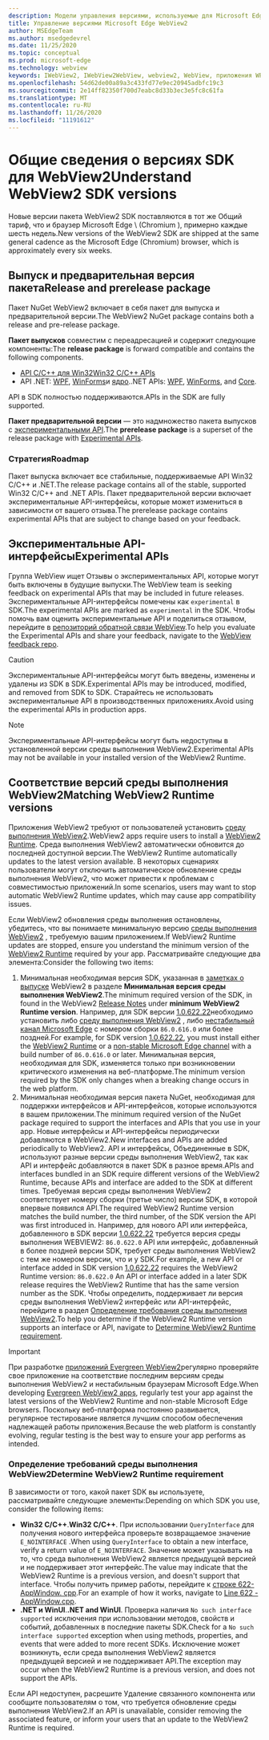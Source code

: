 ```yaml
---
description: Модели управления версиями, используемые для Microsoft Edge WebView2
title: Управление версиями Microsoft Edge WebView2
author: MSEdgeTeam
ms.author: msedgedevrel
ms.date: 11/25/2020
ms.topic: conceptual
ms.prod: microsoft-edge
ms.technology: webview
keywords: IWebView2, IWebView2WebView, webview2, WebView, приложения WPF, WPF, EDGE, ICoreWebView2, ICoreWebView2Host, элемент управления "браузер", HTML Edge
ms.openlocfilehash: 54d62de00a89a3c433fd77e9ec20945adbfc19c3
ms.sourcegitcommit: 2e14ff82350f700d7eabc8d33b3ec3e5fc8c61fa
ms.translationtype: MT
ms.contentlocale: ru-RU
ms.lasthandoff: 11/26/2020
ms.locfileid: "11191612"
---
```

# <span data-ttu-id="d6a60-104">Общие сведения о версиях SDK для WebView2</span><span class="sxs-lookup"><span data-stu-id="d6a60-104">Understand WebView2 SDK versions</span></span>  

<span data-ttu-id="d6a60-105">Новые версии пакета WebView2 SDK поставляются в тот же Общий тариф, что и браузер Microsoft Edge \ (Chromium \), примерно каждые шесть недель.</span><span class="sxs-lookup"><span data-stu-id="d6a60-105">New versions of the WebView2 SDK are shipped at the same general cadence as the Microsoft Edge \(Chromium\) browser, which is approximately every six weeks.</span></span>  

## <span data-ttu-id="d6a60-106">Выпуск и предварительная версия пакета</span><span class="sxs-lookup"><span data-stu-id="d6a60-106">Release and prerelease package</span></span>  

<span data-ttu-id="d6a60-107">Пакет NuGet WebView2 включает в себя пакет для выпуска и предварительной версии.</span><span class="sxs-lookup"><span data-stu-id="d6a60-107">The WebView2 NuGet package contains both a release and pre-release package.</span></span>  

<span data-ttu-id="d6a60-108">**Пакет выпусков** совместим с переадресацией и содержит следующие компоненты:</span><span class="sxs-lookup"><span data-stu-id="d6a60-108">The **release package** is forward compatible and contains the following components.</span></span>  

*   [<span data-ttu-id="d6a60-109">API C/C++ для Win32</span><span class="sxs-lookup"><span data-stu-id="d6a60-109">Win32 C/C++ APIs</span></span>][ReferenceWin32]
*   <span data-ttu-id="d6a60-110">API .NET:  [WPF][DotnetMicrosoftWebWebview2WpfNamespace], [WinForms][DotnetMicrosoftWebWebview2WinformsNamespace]и [ядро][DotnetMicrosoftWebWebview2CoreNamespace].</span><span class="sxs-lookup"><span data-stu-id="d6a60-110">.NET APIs:  [WPF][DotnetMicrosoftWebWebview2WpfNamespace], [WinForms][DotnetMicrosoftWebWebview2WinformsNamespace], and [Core][DotnetMicrosoftWebWebview2CoreNamespace].</span></span>  
    
<span data-ttu-id="d6a60-111">API в SDK полностью поддерживаются.</span><span class="sxs-lookup"><span data-stu-id="d6a60-111">APIs in the SDK are fully supported.</span></span>  

<span data-ttu-id="d6a60-112">**Пакет предварительной версии** — это надмножество пакета выпусков с [экспериментальными API](#experimental-apis).</span><span class="sxs-lookup"><span data-stu-id="d6a60-112">The **prerelease package** is a superset of the release package with [Experimental APIs](#experimental-apis).</span></span>  

### <span data-ttu-id="d6a60-113">Стратегия</span><span class="sxs-lookup"><span data-stu-id="d6a60-113">Roadmap</span></span>  

<span data-ttu-id="d6a60-114">Пакет выпуска включает все стабильные, поддерживаемые API Win32 C/C++ и .NET.</span><span class="sxs-lookup"><span data-stu-id="d6a60-114">The release package contains all of the stable, supported Win32 C/C++ and .NET APIs.</span></span>  <span data-ttu-id="d6a60-115">Пакет предварительной версии включает экспериментальные API-интерфейсы, которые может измениться в зависимости от вашего отзыва.</span><span class="sxs-lookup"><span data-stu-id="d6a60-115">The prerelease package contains experimental APIs that are subject to change based on your feedback.</span></span>  

## <span data-ttu-id="d6a60-116">Экспериментальные API-интерфейсы</span><span class="sxs-lookup"><span data-stu-id="d6a60-116">Experimental APIs</span></span>  

<span data-ttu-id="d6a60-117">Группа WebView ищет Отзывы о экспериментальных API, которые могут быть включены в будущие выпуски.</span><span class="sxs-lookup"><span data-stu-id="d6a60-117">The WebView team is seeking feedback on experimental APIs that may be included in future releases.</span></span>  <span data-ttu-id="d6a60-118">Экспериментальные API-интерфейсы помечены как `experimental` в SDK.</span><span class="sxs-lookup"><span data-stu-id="d6a60-118">The experimental APIs are marked as `experimental` in the SDK.</span></span>  <span data-ttu-id="d6a60-119">Чтобы помочь вам оценить экспериментальные API и поделиться отзывом, перейдите в [репозиторий обратной связи WebView][GithubMicrosoftedgeWebviewfeedback].</span><span class="sxs-lookup"><span data-stu-id="d6a60-119">To help you evaluate the Experimental APIs and share your feedback, navigate to the [WebView feedback repo][GithubMicrosoftedgeWebviewfeedback].</span></span>  

> [!CAUTION]
> <span data-ttu-id="d6a60-120">Экспериментальные API-интерфейсы могут быть введены, изменены и удалены из SDK в SDK.</span><span class="sxs-lookup"><span data-stu-id="d6a60-120">Experimental APIs may be introduced, modified, and removed from SDK to SDK.</span></span>  <span data-ttu-id="d6a60-121">Старайтесь не использовать экспериментальные API в производственных приложениях.</span><span class="sxs-lookup"><span data-stu-id="d6a60-121">Avoid using the experimental APIs in production apps.</span></span>  

> [!NOTE]
> <span data-ttu-id="d6a60-122">Экспериментальные API-интерфейсы могут быть недоступны в установленной версии среды выполнения WebView2.</span><span class="sxs-lookup"><span data-stu-id="d6a60-122">Experimental APIs may not be available in your installed version of the WebView2 Runtime.</span></span>  

## <span data-ttu-id="d6a60-123">Соответствие версий среды выполнения WebView2</span><span class="sxs-lookup"><span data-stu-id="d6a60-123">Matching WebView2 Runtime versions</span></span>  
<span data-ttu-id="d6a60-124">Приложения WebView2 требуют от пользователей установить [среду выполнения WebView2][MicrosoftDeveloperEdgeWebview2].</span><span class="sxs-lookup"><span data-stu-id="d6a60-124">WebView2 apps require users to install a [WebView2 Runtime][MicrosoftDeveloperEdgeWebview2].</span></span>  <span data-ttu-id="d6a60-125">Среда выполнения WebView2 автоматически обновится до последней доступной версии.</span><span class="sxs-lookup"><span data-stu-id="d6a60-125">The WebView2 Runtime automatically updates to the latest version available.</span></span>  <span data-ttu-id="d6a60-126">В некоторых сценариях пользователи могут отключить автоматическое обновление среды выполнения WebView2, что может привести к проблемам с совместимостью приложений.</span><span class="sxs-lookup"><span data-stu-id="d6a60-126">In some scenarios, users may want to stop automatic WebView2 Runtime updates, which may cause app compatibility issues.</span></span>  

<span data-ttu-id="d6a60-127">Если WebView2 обновления среды выполнения остановлены, убедитесь, что вы понимаете минимальную версию [среды выполнения WebView2][MicrosoftDeveloperEdgeWebview2] , требуемую вашим приложением.</span><span class="sxs-lookup"><span data-stu-id="d6a60-127">If WebView2 Runtime updates are stopped, ensure you understand the minimum version of the [WebView2 Runtime][MicrosoftDeveloperEdgeWebview2] required by your app.</span></span>  <span data-ttu-id="d6a60-128">Рассматривайте следующие два элемента:</span><span class="sxs-lookup"><span data-stu-id="d6a60-128">Consider the following two items:</span></span>  

1.  <span data-ttu-id="d6a60-129">Минимальная необходимая версия SDK, указанная в [заметках о выпуске][Webview2Releasenotes] WebView2 в разделе **Минимальная версия среды выполнения WebView2**.</span><span class="sxs-lookup"><span data-stu-id="d6a60-129">The minimum required version of the SDK, in found in the WebView2 [Release Notes][Webview2Releasenotes] under **minimum WebView2 Runtime version**.</span></span>  <span data-ttu-id="d6a60-130">Например, для SDK версии [1.0.622.22][Webview2Releasenotes1062222]необходимо установить либо [среду выполнения WebView2][MicrosoftDeveloperEdgeWebview2] , либо [нестабильный канал Microsoft Edge][MicrosoftedgeinsiderDownload] с номером сборки `86.0.616.0` или более поздней.</span><span class="sxs-lookup"><span data-stu-id="d6a60-130">For example, for SDK version [1.0.622.22][Webview2Releasenotes1062222], you must install either the [WebView2 Runtime][MicrosoftDeveloperEdgeWebview2] or a [non-stable Microsoft Edge channel][MicrosoftedgeinsiderDownload] with a build number of `86.0.616.0` or later.</span></span>  <span data-ttu-id="d6a60-131">Минимальная версия, необходимая для SDK, изменяется только при возникновении критического изменения на веб-платформе.</span><span class="sxs-lookup"><span data-stu-id="d6a60-131">The minimum version required by the SDK only changes when a breaking change occurs in the web platform.</span></span>  
1.  <span data-ttu-id="d6a60-132">Минимальная необходимая версия пакета NuGet, необходимая для поддержки интерфейсов и API-интерфейсов, которые используются в вашем приложении.</span><span class="sxs-lookup"><span data-stu-id="d6a60-132">The minimum required version of the NuGet package required to support the interfaces and APIs that you use in your app.</span></span>  <span data-ttu-id="d6a60-133">Новые интерфейсы и API-интерфейсы периодически добавляются в WebView2.</span><span class="sxs-lookup"><span data-stu-id="d6a60-133">New interfaces and APIs are added periodically to WebView2.</span></span>  <span data-ttu-id="d6a60-134">API и интерфейсы, Объединенные в SDK, используют разные версии среды выполнения WebView2, так как API и интерфейс добавляются в пакет SDK в разное время.</span><span class="sxs-lookup"><span data-stu-id="d6a60-134">APIs and interfaces bundled in an SDK require different versions of the WebView2 Runtime, because APIs and interface are added to the SDK at different times.</span></span>  <span data-ttu-id="d6a60-135">Требуемая версия среды выполнения WebView2 соответствует номеру сборки (третье число) версии SDK, в которой впервые появился API.</span><span class="sxs-lookup"><span data-stu-id="d6a60-135">The required WebView2 Runtime version matches the build number, the third number, of the SDK version the API was first introduced in.</span></span>  <span data-ttu-id="d6a60-136">Например, для нового API или интерфейса, добавленного в SDK версии [1.0.622.22][Webview2Releasenotes1062222] требуется версия среды выполнения WEBVIEW2:  `86.0.622.0`  API или интерфейс, добавленный в более поздней версии SDK, требует среды выполнения WebView2 с тем же номером версии, что и у SDK.</span><span class="sxs-lookup"><span data-stu-id="d6a60-136">For example, a new API or interface added in SDK version [1.0.622.22][Webview2Releasenotes1062222] requires the WebView2 Runtime version:  `86.0.622.0`  An API or interface added in a later SDK release requires the WebView2 Runtime that has the same version number as the SDK.</span></span>  <span data-ttu-id="d6a60-137">Чтобы определить, поддерживает ли версия среды выполнения WebView2 интерфейс или API-интерфейс, перейдите в раздел [Определение требования среды выполнения WebView2](#determine-webview2-runtime-requirement).</span><span class="sxs-lookup"><span data-stu-id="d6a60-137">To help you determine if the WebView2 Runtime version supports an interface or API, navigate to [Determine WebView2 Runtime requirement](#determine-webview2-runtime-requirement).</span></span>  
    
> [!IMPORTANT]
> <span data-ttu-id="d6a60-138">При разработке [приложений Evergreen WebView2][Webview2ConceptsDistributionEvergreenDistributionMode]регулярно проверяйте свое приложение на соответствие последним версиям среды выполнения WebView2 и нестабильным браузерам Microsoft Edge.</span><span class="sxs-lookup"><span data-stu-id="d6a60-138">When developing [Evergreen WebView2 apps][Webview2ConceptsDistributionEvergreenDistributionMode], regularly test your app against the latest versions of the WebView2 Runtime and non-stable Microsoft Edge browsers.</span></span>  <span data-ttu-id="d6a60-139">Поскольку веб-платформа постоянно развивается, регулярное тестирование является лучшим способом обеспечения надлежащей работы приложения.</span><span class="sxs-lookup"><span data-stu-id="d6a60-139">Because the web platform is constantly evolving, regular testing is the best way to ensure your app performs as intended.</span></span>  

### <span data-ttu-id="d6a60-140">Определение требований среды выполнения WebView2</span><span class="sxs-lookup"><span data-stu-id="d6a60-140">Determine WebView2 Runtime requirement</span></span>  

<span data-ttu-id="d6a60-141">В зависимости от того, какой пакет SDK вы используете, рассматривайте следующие элементы:</span><span class="sxs-lookup"><span data-stu-id="d6a60-141">Depending on which SDK you use, consider the following items:</span></span>  

*   <span data-ttu-id="d6a60-142">**Win32 C/C++**.</span><span class="sxs-lookup"><span data-stu-id="d6a60-142">**Win32 C/C++**.</span></span>  <span data-ttu-id="d6a60-143">При использовании `QueryInterface` для получения нового интерфейса проверьте возвращаемое значение `E_NOINTERFACE` .</span><span class="sxs-lookup"><span data-stu-id="d6a60-143">When using `QueryInterface` to obtain a new interface, verify a return value of `E_NOINTERFACE`.</span></span>  <span data-ttu-id="d6a60-144">Значение может указывать на то, что среда выполнения WebView2 является предыдущей версией и не поддерживает этот интерфейс.</span><span class="sxs-lookup"><span data-stu-id="d6a60-144">The value may indicate that the WebView2 Runtime is a previous version, and doesn't support that interface.</span></span>  <span data-ttu-id="d6a60-145">Чтобы получить пример работы, перейдите к [строке 622-AppWindow. cpp][GithubMicrosoftedgeWebview2samplesSampleappsWebview2apisampleAppwindowCppL622].</span><span class="sxs-lookup"><span data-stu-id="d6a60-145">For an example of how it works, navigate to [Line 622 - AppWindow.cpp][GithubMicrosoftedgeWebview2samplesSampleappsWebview2apisampleAppwindowCppL622].</span></span>  
*   <span data-ttu-id="d6a60-146">**.NET и WinUI**.</span><span class="sxs-lookup"><span data-stu-id="d6a60-146">**.NET and WinUI**.</span></span>  <span data-ttu-id="d6a60-147">Проверка наличия `No such interface supported` исключения при использовании методов, свойств и событий, добавленных в последние пакеты SDK.</span><span class="sxs-lookup"><span data-stu-id="d6a60-147">Check for a `No such interface supported` exception when using methods, properties, and events that were added to more recent SDKs.</span></span>  <span data-ttu-id="d6a60-148">Исключение может возникнуть, если среда выполнения WebView2 является предыдущей версией и не поддерживает API.</span><span class="sxs-lookup"><span data-stu-id="d6a60-148">The exception may occur when the WebView2 Runtime is a previous version, and does not support the APIs.</span></span>  
    
<span data-ttu-id="d6a60-149">Если API недоступен, расрешите Удаление связанного компонента или сообщите пользователям о том, что требуется обновление среды выполнения WebView2.</span><span class="sxs-lookup"><span data-stu-id="d6a60-149">If an API is unavailable, consider removing the associated feature, or inform your users that an update to the WebView2 Runtime is required.</span></span>  

<!--
## Versioning  

After you have used a particular version of the SDK to build your app, your app may end up running with an older or newer version of installed browser binaries.  Until version 1.0.0.0 of WebView2 there may be breaking changes during updates that prevent your SDK from working with different versions of installed browser binaries.  After version 1.0.0.0, different versions of the SDK may work with different versions of the installed browser by using the following best practices.  

1.  To account for breaking changes to the API be sure to check for failure when requesting the DLL export `CreateCoreWebView2Environment` and when running `QueryInterface` on any `CoreWebView2` object.  A return value of `E_NOINTERFACE` indicates that the SDK is not compatible with the Microsoft Edge browser binaries.  
1.  Checking for failure from `QueryInterface` also accounts for cases where the SDK is newer than the version of the Microsoft Edge browser and your app attempts to use an interface of which the Microsoft Edge browser is unaware.  
1.  When an interface is unavailable, you may consider disabling the associated feature if possible, or otherwise informing your users to update their browsers.  
    -->  

<!--links -->  

[Webview2ConceptsDistributionEvergreenDistributionMode]: ./distribution.md#evergreen-distribution-mode "Режим распространения Evergreen-распространение приложений с помощью WebView2 | Документы Microsoft"  
[Webview2Releasenotes]: ../releasenotes.md "Заметки о выпуске для WebView2 SDK | Документы Microsoft"  
[Webview2Releasenotes1062222]: ../releasenotes.md#1062222 "1.0.622.22 — заметки о выпуске для WebView2 SDK | Документы Microsoft"   

[DeployedgeChannels]: /deployedge/microsoft-edge-channels "Общие сведения о каналах Microsoft Edge | Документы Microsoft"  

[DotnetMicrosoftWebWebview2CoreNamespace]: /dotnet/api/microsoft.web.webview2.core "Пространство имен Microsoft. Web. WebView2. Core | Документы Microsoft"  
[DotnetMicrosoftWebWebview2WpfNamespace]: /dotnet/api/microsoft.web.webview2.wpf "Пространство имен Microsoft. Web. WebView2. WPF | Документы Microsoft"  
[DotnetMicrosoftWebWebview2WinformsNamespace]: /dotnet/api/microsoft.web.webview2.winforms "Пространство имен Microsoft. Web. WebView2. WinForms | Документы Microsoft"  
[ReferenceWin32]: /microsoft-edge/webview2/reference/win32 "Справочник по WebView2 Win32 C++ | Документы Microsoft"  

[MicrosoftDeveloperEdgeWebview2]: https://developer.microsoft.com/microsoft-edge/webview2/ "Microsoft Edge WebView2 | Разработчик Майкрософт"  

[GithubMicrosoftedgeWebviewfeedback]: https://github.com/MicrosoftEdge/WebViewFeedback "WebView Feedback-MicrosoftEdge/WebViewFeedback | GitHub"  
[GithubMicrosoftedgeWebview2samplesSampleappsWebview2apisampleAppwindowCppL622]: https://github.com/MicrosoftEdge/WebView2Samples/blob/8ec7de9d3e80a942bc7025cffad98eee75e11e64/SampleApps/WebView2APISample/AppWindow.cpp#L622 "Строка 622-AppWindow. cpp-MicrosoftEdge/WebView2Samples | GitHub"  

[MicrosoftedgeinsiderDownload]: https://www.microsoftedgeinsider.com/download "Скачайте каналы предварительной оценки Microsoft Edge"  

